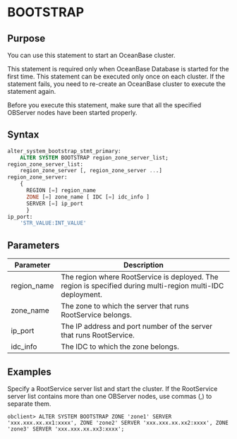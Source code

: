 # BOOTSTRAP

## Purpose

You can use this statement to start an OceanBase cluster. 

This statement is required only when OceanBase Database is started for the first time. This statement can be executed only once on each cluster. If the statement fails, you need to re-create an OceanBase cluster to execute the statement again. 

Before you execute this statement, make sure that all the specified OBServer nodes have been started properly. 

## Syntax

```sql
alter_system_bootstrap_stmt_primary:
    ALTER SYSTEM BOOTSTRAP region_zone_server_list;
region_zone_server_list:
    region_zone_server [, region_zone_server ...]
region_zone_server:
    {
      REGION [=] region_name
      ZONE [=] zone_name [ IDC [=] idc_info ]
      SERVER [=] ip_port
      }
ip_port:
    'STR_VALUE:INT_VALUE'
```

## Parameters

| **Parameter** | **Description** |
|--------------------------|---------------------------------------|
| region_name | The region where RootService is deployed. The region is specified during multi-region multi-IDC deployment.  |
| zone_name | The zone to which the server that runs RootService belongs.  |
| ip_port | The IP address and port number of the server that runs RootService.  |
| idc_info | The IDC to which the zone belongs.  |

## Examples

Specify a RootService server list and start the cluster. If the RootService server list contains more than one OBServer nodes, use commas (,) to separate them. 

```shell
obclient> ALTER SYSTEM BOOTSTRAP ZONE 'zone1' SERVER 'xxx.xxx.xx.xx1:xxxx', ZONE 'zone2' SERVER 'xxx.xxx.xx.xx2:xxxx', ZONE 'zone3' SERVER 'xxx.xxx.xx.xx3:xxxx';
```
